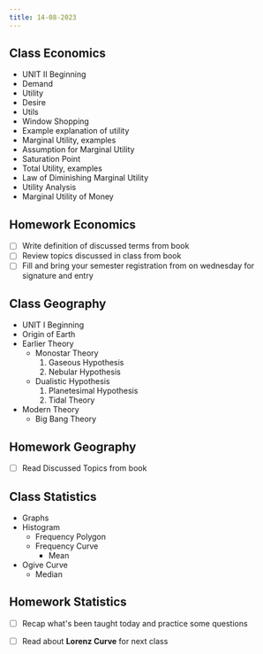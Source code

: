 ```yaml
---
title: 14-08-2023
---
```


## Class Economics
- UNIT II Beginning
- Demand
- Utility
- Desire
- Utils
- Window Shopping
- Example explanation of utility
- Marginal Utility, examples
- Assumption for Marginal Utility
- Saturation Point
- Total Utility, examples
- Law of Diminishing Marginal Utility
- Utility Analysis
- Marginal Utility of Money


## Homework Economics
- [ ] Write definition of discussed terms from book
- [ ] Review topics discussed in class from book
- [ ] Fill and bring your semester registration from on wednesday for signature and entry

## Class Geography
- UNIT I Beginning
- Origin of Earth
- Earlier Theory
	- Monostar Theory
		1. Gaseous Hypothesis
		2. Nebular Hypothesis
	- Dualistic Hypothesis
		1. Planetesimal Hypothesis
		2. Tidal Theory
- Modern Theory
	- Big Bang Theory


## Homework Geography
- [ ] Read Discussed Topics from book


## Class Statistics
- Graphs
- Histogram
	- Frequency Polygon 
	- Frequency Curve
		- Mean
- Ogive Curve
	- Median


## Homework Statistics
- [ ] Recap what's been taught today and practice some questions
- [ ] Read about **Lorenz Curve** for next class


